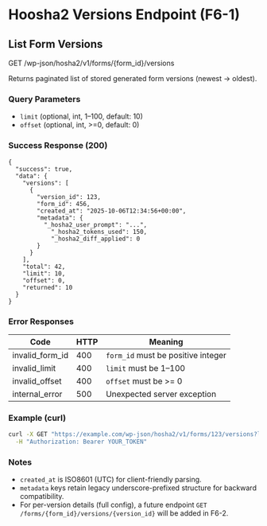 # Hoosha2 Versions Endpoint (F6-1)

## List Form Versions
GET /wp-json/hosha2/v1/forms/{form_id}/versions

Returns paginated list of stored generated form versions (newest → oldest).

### Query Parameters
- `limit` (optional, int, 1–100, default: 10)
- `offset` (optional, int, >=0, default: 0)

### Success Response (200)
```
{
  "success": true,
  "data": {
    "versions": [
      {
        "version_id": 123,
        "form_id": 456,
        "created_at": "2025-10-06T12:34:56+00:00",
        "metadata": {
          "_hosha2_user_prompt": "...",
            "_hosha2_tokens_used": 150,
            "_hosha2_diff_applied": 0
        }
      }
    ],
    "total": 42,
    "limit": 10,
    "offset": 0,
    "returned": 10
  }
}
```

### Error Responses
| Code | HTTP | Meaning |
|------|------|---------|
| invalid_form_id | 400 | `form_id` must be positive integer |
| invalid_limit | 400 | `limit` must be 1–100 |
| invalid_offset | 400 | `offset` must be >= 0 |
| internal_error | 500 | Unexpected server exception |

### Example (curl)
```bash
curl -X GET "https://example.com/wp-json/hosha2/v1/forms/123/versions?limit=5&offset=0" \
  -H "Authorization: Bearer YOUR_TOKEN"
```

### Notes
- `created_at` is ISO8601 (UTC) for client-friendly parsing.
- `metadata` keys retain legacy underscore-prefixed structure for backward compatibility.
- For per-version details (full config), a future endpoint `GET /forms/{form_id}/versions/{version_id}` will be added in F6-2.
